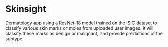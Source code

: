 # Skinsight
Dermatology app using a ResNet-18 model trained on the ISIC dataset to classify various skin marks or moles from uploaded user images. It will classify these marks as benign or malignant, and provide predictions of the subtype.
